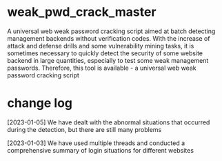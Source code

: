 # weak_pwd_crack_master
A universal web weak password cracking script aimed at batch detecting management backends without verification codes.
With the increase of attack and defense drills and some vulnerability mining tasks, it is sometimes necessary to quickly detect the security of some website backend in large quantities, especially to test some weak management passwords. Therefore, this tool is available - a universal web weak password cracking script
# change log
[2023-01-05] We have dealt with the abnormal situations that occurred during the detection, but there are still many problems

[2023-01-03] We have used multiple threads and conducted a comprehensive summary of login situations for different websites
